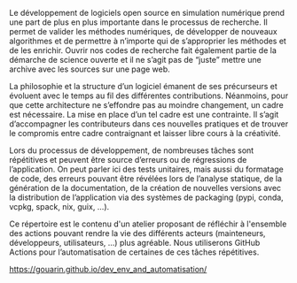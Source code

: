 Le développement de logiciels open source en simulation numérique prend une part de plus en plus importante dans le processus de recherche. Il permet de valider les méthodes numériques, de développer de nouveaux algorithmes et de permettre à n’importe qui de s’approprier les méthodes et de les enrichir. Ouvrir nos codes de recherche fait également partie de la démarche de science ouverte et il ne s’agit pas de “juste” mettre une archive avec les sources sur une page web.

La philosophie et la structure d’un logiciel émanent de ses précurseurs et évoluent avec le temps au fil des différentes contributions. Néanmoins, pour que cette architecture ne s’effondre pas au moindre changement, un cadre est nécessaire. La mise en place d’un tel cadre est une contrainte. Il s’agit d’accompagner les contributeurs dans ces nouvelles pratiques et de trouver le compromis entre cadre contraignant et laisser libre cours à la créativité.

Lors du processus de développement, de nombreuses tâches sont répétitives et peuvent être source d’erreurs ou de régressions de l’application. On peut parler ici des tests unitaires, mais aussi du formatage de code, des erreurs pouvant être révélées lors de l’analyse statique, de la génération de la documentation, de la création de nouvelles versions avec la distribution de l’application via des systèmes de packaging (pypi, conda, vcpkg, spack, nix, guix, …).

Ce répertoire est le contenu d'un atelier proposant de réfléchir à l'ensemble des actions pouvant rendre la vie des différents acteurs (mainteneurs, développeurs, utilisateurs, ...) plus agréable. Nous utiliserons GitHub Actions pour l’automatisation de certaines de ces tâches répétitives.

https://gouarin.github.io/dev_env_and_automatisation/